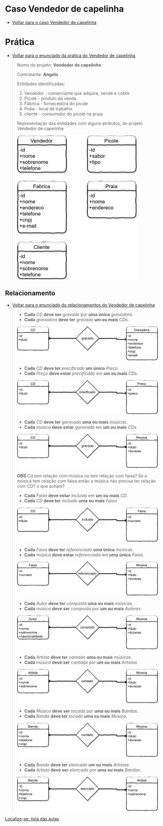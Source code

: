 # Caso Vendedor de capelinha

- [Voltar para o caso Vendedor de capelinha](https://github.com/tmenegaz/db_dendezeiros/blob/master/assunto/ansRequisitos.md#vendedor-de-capelinha)

# Prática

- [Voltar para o enunciado da prática do Vendedor de capelinha](https://github.com/tmenegaz/db_dendezeiros/blob/master/assunto/ansRequisitos.md#pratique)

> Nomo do projeto: **Vendedor de capelinha**
>
> Contratante: **Angelo**
>
> Entidades identificadas:
>
> 1. Vendedor - comerciante que adquire, vende e cobre
> 2. Picolé - produto da venda
> 3. Fábrica - fornecedora do picole
> 4. Praia - local de trabalho
> 5. cliente - consumidor do picolé na praia
>
> Representação das entidades com alguns atributos, do projeto Vendedor de capelinha
>
> ![diagrama do projeto Vendedor de capelinha com alguns atributos](img/entidadesProjetoVendCap.png "Diagrama do Vendedor de capelinha")
> 

## Relacionamento

- [Voltar para o enunciado do relacionamentos do Vendedor de capelinha](https://github.com/tmenegaz/db_dendezeiros/blob/master/assunto/ansRequisitos.md#relacionamento)

> - **Cada** *CD* **deve ser** *gravado* por **uma única** *gravadora*.
> - **Cada** *gravadora* **deve ter** *gravado* **um ou mais** *CDs*.
>
> ![cd_x_gravadora](img/cd_x_gravadora.png "cd_x_gravadora")
> 
> - **Cada** *CD* **deve ter** *precificado* **um único** *Preço*.
> - **Cada** *Preço* **deve estar** *precificado* em **um ou mais** *CDs*.
>
> ![cd_x_preco](img/cd_x_preco.png "cd_x_preco")
> 
> - **Cada** *CD* **deve ter** *garavado* **uma ou mais** *músicas*.
> - **Cada** *música* **deve estar** *garavada* em **um ou mais** *CDs*.
> 
> ![cd_x_musica](img/cd_x_musica.png "cd_x_musica")
>
> **OBS**
> Cd tem relação com música ou tem relação  com faixa?
> Se a música tem relação com faixa então a música não precisa ter relação com CD?
> o que acham?
> 
> - **Cada** *Faixa* **deve estar** *incluida* em **um ou mais** *CD*.
> - **Cada** *CD* **deve ter** *incluido* **uma ou mais** *Faixa*
>
> ![cd_x_faixa](img/cd_x_faixa.png "cd_x_faixa")
>
> - **Cada** *Faixa* **deve ter** *referenciado* **uma única** *músicas*.
> - **Cada** *música* **deve estar** *referenciada* em **uma única** *Faixa*.
> 
> ![musica_x_faixa](img/musica_x_faixa.png "musica_x_faixa")
>
> - **Cada** *Autor* **deve ter** *composta* **uma ou mais** *músicas*.
> - **Cada** *música* **deve ser** *composta* por **um ou mais** *Autores*.
> 
> ![musica_x_autor](img/musica_x_autor.png "musica_x_autor")
>
> - **Cada** *Artista* **deve ter** *cantado* **uma ou mais** *músicas*.
> - **Cada** *música* **deve ser** *cantada* por **um ou mais** *Artistas*
> 
> ![musica_x_artista](img/musica_x_artista.png "musica_x_artista")
>
> - **Cada** *Música* **deve ser** *tocada* por **uma ou mais** *Bandas*.
> - **Cada** *Banda* **deve ter** *tocado* **uma ou mais** *Música*.
> 
> ![musica_x_banda](img/musica_x_banda.png "musica_x_banda")
>
> - **Cada** *Banda* **deve ter** *elencado* **um ou mais** *Artistas*.
> - **Cada** *Artista* **deve ser** *elencado* por **uma ou mais** *Bandas*.
> 
> ![artista_x_banda](img/artista_x_banda.png "artista_x_banda")
>


[Localize-se: lista das aulas](https://github.com/tmenegaz/db_dendezeiros/blob/master/assunto/lista.md#lista-de-aulas)